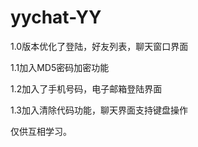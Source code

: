 # yychat-YY

1.0版本优化了登陆，好友列表，聊天窗口界面

1.1加入MD5密码加密功能

1.2加入了手机号码，电子邮箱登陆界面

1.3加入清除代码功能，聊天界面支持键盘操作

仅供互相学习。
